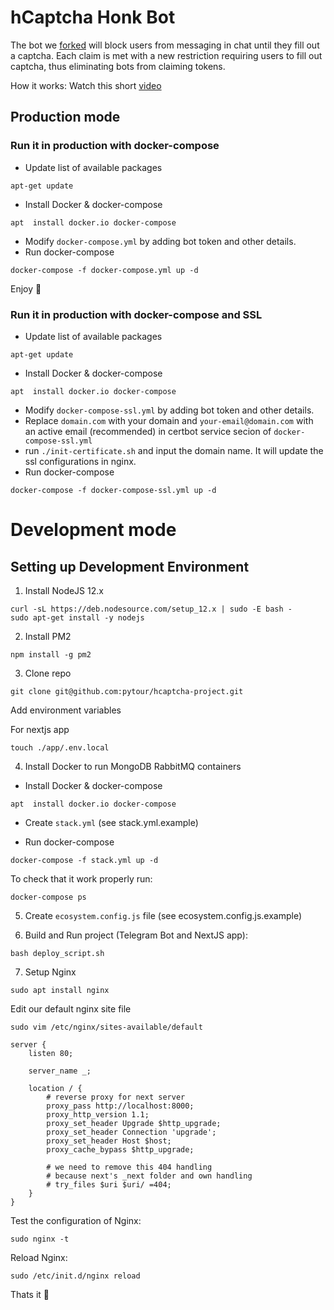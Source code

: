 # hCaptcha Honk Bot

The bot we [forked](https://github.com/KeithPatrick5/telegram-bot) will block users from messaging in chat until they fill out a captcha. Each claim is met with a new restriction requiring users to fill out captcha, thus eliminating bots from claiming tokens.

How it works: Watch this short [video](https://youtu.be/GDSLRQaHfic)

## Production mode
### Run it in production with docker-compose

- Update list of available packages

`apt-get update`

- Install Docker & docker-compose

`apt  install docker.io docker-compose`

- Modify `docker-compose.yml` by adding bot token and other details.
- Run docker-compose

```docker-compose -f docker-compose.yml up -d```

Enjoy 🚀

### Run it in production with docker-compose and SSL

- Update list of available packages

`apt-get update`

- Install Docker & docker-compose

`apt  install docker.io docker-compose`

- Modify `docker-compose-ssl.yml` by adding bot token and other details.
- Replace `domain.com` with your domain and `your-email@domain.com` with an active email (recommended) in certbot service secion of `docker-compose-ssl.yml` 
- run `./init-certificate.sh` and input the domain name. It will update the ssl configurations in nginx.
- Run docker-compose

```docker-compose -f docker-compose-ssl.yml up -d```


# Development mode
## Setting up Development Environment

1. Install NodeJS 12.x

```
curl -sL https://deb.nodesource.com/setup_12.x | sudo -E bash -
sudo apt-get install -y nodejs
```

2. Install PM2

`npm install -g pm2`

3. Clone repo

`git clone git@github.com:pytour/hcaptcha-project.git`

Add environment variables

For nextjs app

`touch ./app/.env.local`

4. Install Docker to run MongoDB RabbitMQ containers

- Install Docker & docker-compose

`apt  install docker.io docker-compose`

- Create `stack.yml` (see stack.yml.example)

- Run docker-compose

```docker-compose -f stack.yml up -d```

To check that it work properly run: 

```docker-compose ps```

5. Create `ecosystem.config.js` file (see ecosystem.config.js.example) 

6. Build and Run project (Telegram Bot and NextJS app): 

`bash deploy_script.sh`


7. Setup Nginx 

`sudo apt install nginx`

Edit our default nginx site file

`sudo vim /etc/nginx/sites-available/default`


```
server {
    listen 80;

    server_name _;

    location / {
        # reverse proxy for next server
        proxy_pass http://localhost:8000;
        proxy_http_version 1.1;
        proxy_set_header Upgrade $http_upgrade;
        proxy_set_header Connection 'upgrade';
        proxy_set_header Host $host;
        proxy_cache_bypass $http_upgrade;

        # we need to remove this 404 handling
        # because next's _next folder and own handling
        # try_files $uri $uri/ =404;
    }
}
```

Test the configuration of Nginx:

`sudo nginx -t`

Reload Nginx:

`sudo /etc/init.d/nginx reload`

Thats it 🚀